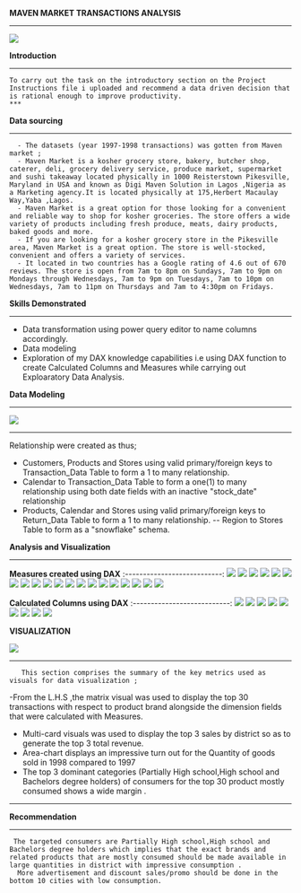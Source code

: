 **MAVEN MARKET TRANSACTIONS ANALYSIS**
***
![](maven.jpg)

**Introduction**
***
    To carry out the task on the introductory section on the Project Instructions file i uploaded and recommend a data driven decision that is rational enough to improve productivity.
    ***
**Data sourcing**
***

      - The datasets (year 1997-1998 transactions) was gotten from Maven market ;
      - Maven Market is a kosher grocery store, bakery, butcher shop, caterer, deli, grocery delivery service, produce market, supermarket and sushi takeaway located physically in 1000 Reisterstown Pikesville, Maryland in USA and known as Digi Maven Solution in Lagos ,Nigeria as a Marketing agency.It is located physically at 175,Herbert Macaulay Way,Yaba ,Lagos.
      - Maven Market is a great option for those looking for a convenient and reliable way to shop for kosher groceries. The store offers a wide variety of products including fresh produce, meats, dairy products, baked goods and more.
      - If you are looking for a kosher grocery store in the Pikesville area, Maven Market is a great option. The store is well-stocked, convenient and offers a variety of services.
      - It located in two countries has a Google rating of 4.6 out of 670 reviews. The store is open from 7am to 8pm on Sundays, 7am to 9pm on Mondays through Wednesdays, 7am to 9pm on Tuesdays, 7am to 10pm on Wednesdays, 7am to 11pm on Thursdays and 7am to 4:30pm on Fridays.

 **Skills Demonstrated**
 ***
- Data transformation using power query editor to name columns accordingly.
- Data modeling
- Exploration of my DAX knowledge capabilities i.e using DAX function to create Calculated Columns and Measures while carrying out Exploaratory Data Analysis.

**Data Modeling**
***
![](datamodel.png)
***
Relationship were created as thus;
- Customers, Products and Stores using valid primary/foreign keys to Transaction_Data Table to form a 1 to many relationship.
- Calendar to Transaction_Data Table to form a one(1) to many relationship using both date fields with an inactive "stock_date" relationship
- Products, Calendar and Stores using valid primary/foreign keys to Return_Data Table  to form a 1 to many relationship. -- Region to Stores  Table to form as a "snowflake" schema.

**Analysis and Visualization**
***
**Measures created using DAX**
:---------------------------:
![](60daysrevenue-M1.png)
![](Allreturns-M2.png)
![](Alltransaction-M3.png)
![](Lastmonthprofit-M4.png)
![](LastmonthReturns-M5.png)
![](Lastmonthrevenue-M6.png)
![](Lastmonthtransaction-M7.png)
![](profitmargin-M8.png)
![](Quantityreturn-M9.png)
![](Quantitysold-M10.png)
![](Returnrate-M11.png)
![](revenuetarget-M12.png)
![](totalcost-M13.png)
![](totalprofit-M14.png)
![](totalreturn-M15.png)
![](totalrevenue-M16.png)
![](totaltransaction-M17.png)
![](uniqueproduct-M18.png)
![](weekendtransactions-M19.png)
![](YTDRevenue-M20.png) 

**Calculated Columns using DAX**
:---------------------------:
![](endofmonth-CC.png)
![](weekend-CC.png)
![](currentage-CC.png)
![](houseaddress-CC.png)
![](priority-CC.png)
![](pricetier-CC.png)
![](shortcountry-CC.png)
![](pricetier-CC.png)
![](Yearsince-remodel-CC.png)

**VISUALIZATION**

![](mavendashboard.png)
***

       This section comprises the summary of the key metrics used as visuals for data visualization ;
-From the L.H.S ,the matrix visual was used to display the top 30 transactions with respect to product brand alongside the dimension fields that were calculated with Measures. 
- Multi-card visuals was used to display the top 3 sales by district so as to generate the top 3 total revenue.
- Area-chart displays an impressive turn out for the Quantity of goods sold in 1998 compared to 1997
- The top 3 dominant categories (Partially High school,High school and Bachelors degree holders) of consumers for the top 30 product mostly consumed shows a wide margin .
***
**Recommendation**
***
     The targeted consumers are Partially High school,High school and Bachelors degree holders which implies that the exact brands and  related products that are mostly consumed should be made available in large quantities in district with impressive consumption .
      More advertisement and discount sales/promo should be done in the bottom 10 cities with low consumption. 



